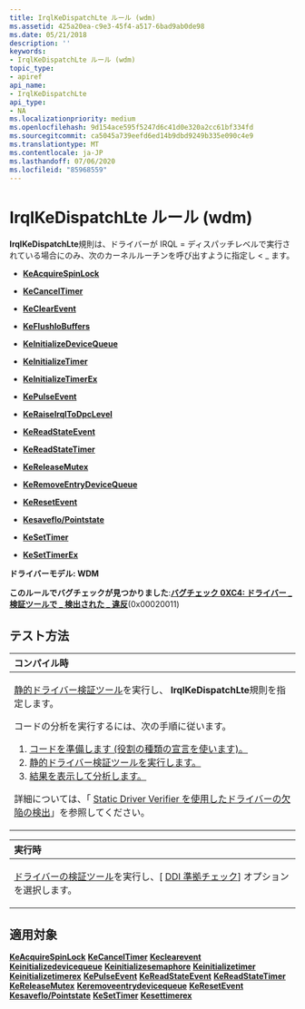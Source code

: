```yaml
---
title: IrqlKeDispatchLte ルール (wdm)
ms.assetid: 425a20ea-c9e3-45f4-a517-6bad9ab0de98
ms.date: 05/21/2018
description: ''
keywords:
- IrqlKeDispatchLte ルール (wdm)
topic_type:
- apiref
api_name:
- IrqlKeDispatchLte
api_type:
- NA
ms.localizationpriority: medium
ms.openlocfilehash: 9d154ace595f5247d6c41d0e320a2cc61bf334fd
ms.sourcegitcommit: ca5045a739eefd6ed14b9dbd9249b335e090c4e9
ms.translationtype: MT
ms.contentlocale: ja-JP
ms.lasthandoff: 07/06/2020
ms.locfileid: "85968559"
---
```

# <a name="irqlkedispatchlte-rule-wdm"></a>IrqlKeDispatchLte ルール (wdm)


**IrqlKeDispatchLte**規則は、ドライバーが IRQL = ディスパッチレベルで実行されている場合にのみ、次のカーネルルーチンを呼び出すように指定し &lt; \_ ます。

-   [**KeAcquireSpinLock**](https://docs.microsoft.com/windows-hardware/drivers/ddi/wdm/nf-wdm-keacquirespinlock)

-   [**KeCancelTimer**](https://docs.microsoft.com/windows-hardware/drivers/ddi/wdm/nf-wdm-kecanceltimer)

-   [**KeClearEvent**](https://docs.microsoft.com/windows-hardware/drivers/ddi/wdm/nf-wdm-keclearevent)

-   [**KeFlushIoBuffers**](https://docs.microsoft.com/windows-hardware/drivers/ddi/wdm/nf-wdm-keflushiobuffers)

-   [**KeInitializeDeviceQueue**](https://docs.microsoft.com/windows-hardware/drivers/ddi/wdm/nf-wdm-keinitializedevicequeue)

-   [**KeInitializeTimer**](https://docs.microsoft.com/windows-hardware/drivers/ddi/wdm/nf-wdm-keinitializetimer)

-   [**KeInitializeTimerEx**](https://docs.microsoft.com/windows-hardware/drivers/ddi/wdm/nf-wdm-keinitializetimerex)

-   [**KePulseEvent**](https://docs.microsoft.com/windows-hardware/drivers/ddi/ntddk/nf-ntddk-kepulseevent)

-   [**KeRaiseIrqlToDpcLevel**](https://docs.microsoft.com/windows-hardware/drivers/ddi/wdm/nf-wdm-keraiseirqltodpclevel)

-   [**KeReadStateEvent**](https://docs.microsoft.com/windows-hardware/drivers/ddi/wdm/nf-wdm-kereadstateevent)

-   [**KeReadStateTimer**](https://docs.microsoft.com/windows-hardware/drivers/ddi/wdm/nf-wdm-kereadstatetimer)

-   [**KeReleaseMutex**](https://docs.microsoft.com/windows-hardware/drivers/ddi/wdm/nf-wdm-kereleasemutex)

-   [**KeRemoveEntryDeviceQueue**](https://docs.microsoft.com/windows-hardware/drivers/ddi/wdm/nf-wdm-keremoveentrydevicequeue)

-   [**KeResetEvent**](https://docs.microsoft.com/windows-hardware/drivers/ddi/wdm/nf-wdm-keresetevent)

-   [**Kesaveflo/Pointstate**](https://docs.microsoft.com/windows-hardware/drivers/ddi/wdm/nf-wdm-kesavefloatingpointstate)

-   [**KeSetTimer**](https://docs.microsoft.com/windows-hardware/drivers/ddi/wdm/nf-wdm-kesettimer)

-   [**KeSetTimerEx**](https://docs.microsoft.com/windows-hardware/drivers/ddi/wdm/nf-wdm-kesettimerex)

**ドライバーモデル: WDM**

**このルールでバグチェックが見つかりました**:[**バグチェック 0XC4: ドライバー \_ 検証ツールで \_ 検出された \_ 違反**](https://docs.microsoft.com/windows-hardware/drivers/debugger/bug-check-0xc4--driver-verifier-detected-violation)(0x00020011)


<a name="how-to-test"></a>テスト方法
-----------

<table>
<colgroup>
<col width="100%" />
</colgroup>
<thead>
<tr class="header">
<th align="left">コンパイル時</th>
</tr>
</thead>
<tbody>
<tr class="odd">
<td align="left"><p><a href="https://docs.microsoft.com/windows-hardware/drivers/devtest/static-driver-verifier" data-raw-source="[Static Driver Verifier](https://docs.microsoft.com/windows-hardware/drivers/devtest/static-driver-verifier)">静的ドライバー検証ツール</a>を実行し、 <strong>IrqlKeDispatchLte</strong>規則を指定します。</p>
コードの分析を実行するには、次の手順に従います。
<ol>
<li><a href="https://docs.microsoft.com/windows-hardware/drivers/devtest/using-static-driver-verifier-to-find-defects-in-drivers#preparing-your-source-code" data-raw-source="[Prepare your code (use role type declarations).](https://docs.microsoft.com/windows-hardware/drivers/devtest/using-static-driver-verifier-to-find-defects-in-drivers#preparing-your-source-code)">コードを準備します (役割の種類の宣言を使います)。</a></li>
<li><a href="https://docs.microsoft.com/windows-hardware/drivers/devtest/using-static-driver-verifier-to-find-defects-in-drivers#running-static-driver-verifier" data-raw-source="[Run Static Driver Verifier.](https://docs.microsoft.com/windows-hardware/drivers/devtest/using-static-driver-verifier-to-find-defects-in-drivers#running-static-driver-verifier)">静的ドライバー検証ツールを実行します。</a></li>
<li><a href="https://docs.microsoft.com/windows-hardware/drivers/devtest/using-static-driver-verifier-to-find-defects-in-drivers#viewing-and-analyzing-the-results" data-raw-source="[View and analyze the results.](https://docs.microsoft.com/windows-hardware/drivers/devtest/using-static-driver-verifier-to-find-defects-in-drivers#viewing-and-analyzing-the-results)">結果を表示して分析します。</a></li>
</ol>
<p>詳細については、「 <a href="https://docs.microsoft.com/windows-hardware/drivers/devtest/using-static-driver-verifier-to-find-defects-in-drivers" data-raw-source="[Using Static Driver Verifier to Find Defects in Drivers](https://docs.microsoft.com/windows-hardware/drivers/devtest/using-static-driver-verifier-to-find-defects-in-drivers)">Static Driver Verifier を使用したドライバーの欠陥の検出</a>」を参照してください。</p></td>
</tr>
</tbody>
</table>

<table>
<colgroup>
<col width="100%" />
</colgroup>
<thead>
<tr class="header">
<th align="left">実行時</th>
</tr>
</thead>
<tbody>
<tr class="odd">
<td align="left"><p><a href="https://docs.microsoft.com/windows-hardware/drivers/devtest/driver-verifier" data-raw-source="[Driver Verifier](https://docs.microsoft.com/windows-hardware/drivers/devtest/driver-verifier)">ドライバーの検証ツール</a>を実行し、[ <a href="https://docs.microsoft.com/windows-hardware/drivers/devtest/ddi-compliance-checking" data-raw-source="[DDI compliance checking](https://docs.microsoft.com/windows-hardware/drivers/devtest/ddi-compliance-checking)">DDI 準拠チェック</a>] オプションを選択します。</p></td>
</tr>
</tbody>
</table>

 

<a name="applies-to"></a>適用対象
----------

[**KeAcquireSpinLock**](https://docs.microsoft.com/windows-hardware/drivers/ddi/wdm/nf-wdm-keacquirespinlock) 
[**KeCancelTimer**](https://docs.microsoft.com/windows-hardware/drivers/ddi/wdm/nf-wdm-kecanceltimer) 
[**Keclearevent**](https://docs.microsoft.com/windows-hardware/drivers/ddi/wdm/nf-wdm-keclearevent) 
[**Keinitializedevicequeue**](https://docs.microsoft.com/windows-hardware/drivers/ddi/wdm/nf-wdm-keinitializedevicequeue) 
[**Keinitializesemaphore**](https://docs.microsoft.com/windows-hardware/drivers/ddi/wdm/nf-wdm-keinitializesemaphore) 
[**Keinitializetimer**](https://docs.microsoft.com/windows-hardware/drivers/ddi/wdm/nf-wdm-keinitializetimer) 
[**Keinitializetimerex**](https://docs.microsoft.com/windows-hardware/drivers/ddi/wdm/nf-wdm-keinitializetimerex) 
[**KePulseEvent**](https://docs.microsoft.com/windows-hardware/drivers/ddi/ntddk/nf-ntddk-kepulseevent) 
[**KeReadStateEvent**](https://docs.microsoft.com/windows-hardware/drivers/ddi/wdm/nf-wdm-kereadstateevent) 
[**KeReadStateTimer**](https://docs.microsoft.com/windows-hardware/drivers/ddi/wdm/nf-wdm-kereadstatetimer) 
[**KeReleaseMutex**](https://docs.microsoft.com/windows-hardware/drivers/ddi/wdm/nf-wdm-kereleasemutex) 
[**Keremoveentrydevicequeue**](https://docs.microsoft.com/windows-hardware/drivers/ddi/wdm/nf-wdm-keremoveentrydevicequeue) 
[**KeResetEvent**](https://docs.microsoft.com/windows-hardware/drivers/ddi/wdm/nf-wdm-keresetevent) 
[**Kesaveflo/Pointstate**](https://docs.microsoft.com/windows-hardware/drivers/ddi/wdm/nf-wdm-kesavefloatingpointstate) 
[**KeSetTimer**](https://docs.microsoft.com/windows-hardware/drivers/ddi/wdm/nf-wdm-kesettimer) 
[**Kesettimerex**](https://docs.microsoft.com/windows-hardware/drivers/ddi/wdm/nf-wdm-kesettimerex)
 

 





